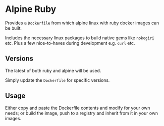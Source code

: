 # Alpine Ruby

Provides a `Dockerfile` from which alpine linux with ruby docker images can be built. 

Includes the necessary linux packages to build native gems like `nokogiri` etc. Plus a few nice-to-haves during development e.g. `curl` etc.

## Versions

The latest of both ruby and alpine will be used.

Simply update the `Dockerfile` for specific versions.

## Usage

Either copy and paste the Dockerfile contents and modify for your own needs; or build the image, push to a registry and inherit from it in your own images.
